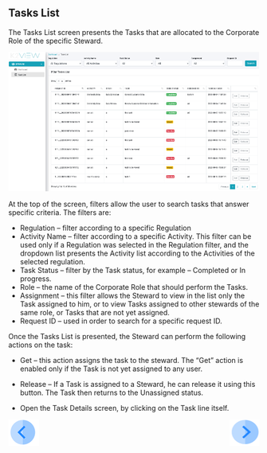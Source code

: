 ## Tasks List

The Tasks List screen presents the Tasks that are allocated to the Corporate Role of the specific Steward. 

 ![image](/articles/DPM/images/Figure_44_Tasks_List.png)

At the top of the screen, filters allow the user to search tasks that answer specific criteria.
The filters are:

- Regulation – filter according to a specific Regulation
- Activity Name – filter according to a specific Activity. This filter can be used only if a Regulation was selected in the Regulation filter, and the dropdown list presents the Activity list according to the Activities of the selected regulation.
- Task Status – filter by the Task status, for example – Completed or In progress.
- Role – the name of the Corporate Role that should perform the Tasks.
- Assignment – this filter allows the Steward to view in the list only the Task assigned to him, or to view Tasks assigned to other stewards of the same role, or Tasks that are not yet assigned. 
- Request ID – used in order to search for a specific request ID. 

Once the Tasks List is presented, the Steward can perform the following actions on the task:

- Get – this action assigns the task to the steward. The “Get” action is enabled only if the Task is not yet assigned to any user.
- Release – If a Task is assigned to a Steward, he can release it using this button. The Task then returns to the Unassigned status.

- Open the Task Details screen, by clicking on the Task line itself.



[![Previous](/articles/DPM/images/Previous.png)](/articles/DPM/05_Steward_User_Interface/05_Steward_User_Interface_Graphs.md)[<img align="right" width="60" height="54" src="/articles/DPM/images/Next.png">](/articles/DPM/05_Steward_User_Interface/07_Steward_User_Interface_Execution.md)
